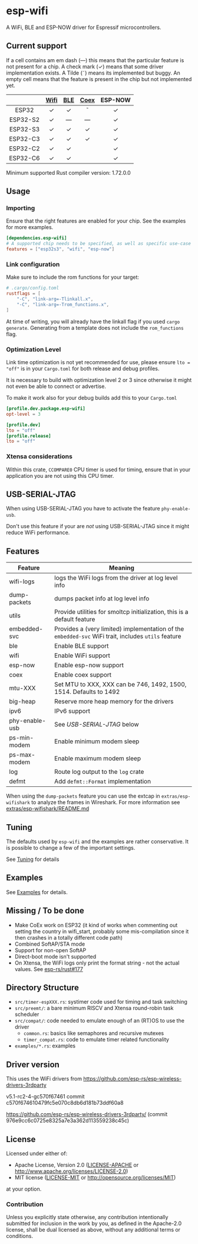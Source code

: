 # esp-wifi

A WiFi, BLE and ESP-NOW driver for Espressif microcontrollers.

## Current support

If a cell contains am em dash (&mdash;) this means that the particular feature is not present for a chip. A check mark (✓) means that some driver implementation exists. A Tilde (&tilde;) means its implemented but buggy. An empty cell means that the feature is present in the chip but not implemented yet.

|          | [Wifi](https://github.com/esp-rs/esp-wifi/issues/94) | [BLE](https://github.com/esp-rs/esp-wifi/issues/93) | [Coex](https://github.com/esp-rs/esp-wifi/issues/92) | ESP-NOW |
| :------: | :--------------------------------------------------: | :-------------------------------------------------: | :--------------------------------------------------: | :-----: |
|  ESP32   |                          ✓                           |                          ✓                          |                       &tilde;                        |    ✓    |
| ESP32-S2 |                          ✓                           |                       &mdash;                       |                       &mdash;                        |    ✓    |
| ESP32-S3 |                          ✓                           |                          ✓                          |                          ✓                           |    ✓    |
| ESP32-C3 |                          ✓                           |                          ✓                          |                          ✓                           |    ✓    |
| ESP32-C2 |                          ✓                           |                          ✓                          |                                                      |    ✓    |
| ESP32-C6 |                          ✓                           |                          ✓                          |                                                      |    ✓    |

Minimum supported Rust compiler version: 1.72.0.0

## Usage

### Importing

Ensure that the right features are enabled for your chip. See the examples for more examples.

```toml
[dependencies.esp-wifi]
# A supported chip needs to be specified, as well as specific use-case features
features = ["esp32s3", "wifi", "esp-now"]
```

### Link configuration

Make sure to include the rom functions for your target:

```toml
# .cargo/config.toml
rustflags = [
    "-C", "link-arg=-Tlinkall.x",
    "-C", "link-arg=-Trom_functions.x",
]
```
At time of writing, you will already have the linkall flag if you used `cargo generate`. Generating from a template does not include the `rom_functions` flag.


### Optimization Level

Link time optimization is not yet recommended for use, please ensure `lto = "off"` is in your `Cargo.toml` for both release and debug profiles.

It is necessary to build with optimization level 2 or 3 since otherwise it might not even be able to connect or advertise.

To make it work also for your debug builds add this to your `Cargo.toml`

```toml
[profile.dev.package.esp-wifi]
opt-level = 3

[profile.dev]
lto = "off"
[profile.release]
lto = "off"

```

### Xtensa considerations

Within this crate, `CCOMPARE0` CPU timer is used for timing, ensure that in your application you are not using this CPU timer.

## USB-SERIAL-JTAG

When using USB-SERIAL-JTAG you have to activate the feature `phy-enable-usb`.

Don't use this feature if your are _not_ using USB-SERIAL-JTAG since it might reduce WiFi performance.

## Features

| Feature        | Meaning                                                                                             |
| -------------- | --------------------------------------------------------------------------------------------------- |
| wifi-logs      | logs the WiFi logs from the driver at log level info                                                |
| dump-packets   | dumps packet info at log level info                                                                 |
| utils          | Provide utilities for smoltcp initialization, this is a default feature                             |
| embedded-svc   | Provides a (very limited) implementation of the `embedded-svc` WiFi trait, includes `utils` feature |
| ble            | Enable BLE support                                                                                  |
| wifi           | Enable WiFi support                                                                                 |
| esp-now        | Enable esp-now support                                                                              |
| coex           | Enable coex support                                                                                 |
| mtu-XXX        | Set MTU to XXX, XXX can be 746, 1492, 1500, 1514. Defaults to 1492                                  |
| big-heap       | Reserve more heap memory for the drivers                                                            |
| ipv6           | IPv6 support                                                                                        |
| phy-enable-usb | See _USB-SERIAL-JTAG_ below                                                                         |
| ps-min-modem   | Enable minimum modem sleep                                                                          |
| ps-max-modem   | Enable maximum modem sleep                                                                          |
| log            | Route log output to the `log` crate                                                                 |
| defmt          | Add `defmt::Format` implementation                                                                  |

When using the `dump-packets` feature you can use the extcap in `extras/esp-wifishark` to analyze the frames in Wireshark.
For more information see [extras/esp-wifishark/README.md](extras/esp-wifishark/README.md)

## Tuning

The defaults used by `esp-wifi` and the examples are rather conservative. It is possible to change a few of the important settings.

See [Tuning](https://github.com/esp-rs/esp-wifi/blob/main/docs/tuning.md) for details

## Examples

See [Examples](https://github.com/esp-rs/esp-wifi/blob/main/examples.md) for details.

## Missing / To be done

- Make CoEx work on ESP32 (it kind of works when commenting out setting the country in wifi_start, probably some mis-compilation since it then crashes in a totally different code path)
- Combined SoftAP/STA mode
- Support for non-open SoftAP
- Direct-boot mode isn't supported
- On Xtensa, the WiFi logs only print the format string - not the actual values. See [esp-rs/rust#177](https://github.com/esp-rs/rust/issues/177)

## Directory Structure

- `src/timer-espXXX.rs`: systimer code used for timing and task switching
- `src/preemt/`: a bare minimum RISCV and Xtensa round-robin task scheduler
- `src/compat/`: code needed to emulate enough of an (RT)OS to use the driver
  - `common.rs`: basics like semaphores and recursive mutexes
  - `timer_compat.rs`: code to emulate timer related functionality
- `examples/*.rs`: examples

## Driver version

This uses the WiFi drivers from https://github.com/esp-rs/esp-wireless-drivers-3rdparty

v5.1-rc2-4-gc570f67461 commit c570f674610479fc5e070c8db6d181b73ddf60a8

https://github.com/esp-rs/esp-wireless-drivers-3rdparty/ (commit 976e9cc6c0725e8325a7e3a362d113559238c45c)

## License

Licensed under either of:

- Apache License, Version 2.0 ([LICENSE-APACHE](LICENSE-APACHE) or http://www.apache.org/licenses/LICENSE-2.0)
- MIT license ([LICENSE-MIT](LICENSE-MIT) or http://opensource.org/licenses/MIT)

at your option.

### Contribution

Unless you explicitly state otherwise, any contribution intentionally submitted for inclusion in
the work by you, as defined in the Apache-2.0 license, shall be dual licensed as above, without
any additional terms or conditions.
